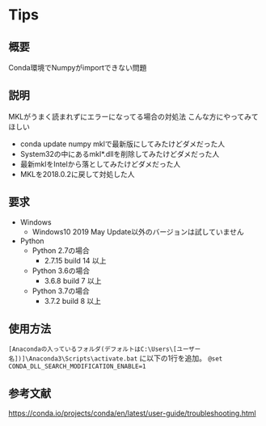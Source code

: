 Tips
===

## 概要
Conda環境でNumpyがimportできない問題

## 説明
MKLがうまく読まれずにエラーになってる場合の対処法
こんな方にやってみてほしい
- conda update numpy mklで最新版にしてみたけどダメだった人
- System32の中にあるmkl*.dllを削除してみたけどダメだった人
- 最新mklをIntelから落としてみたけどダメだった人
- MKLを2018.0.2に戻して対処した人

## 要求
- Windows
  - Windows10 2019 May Update以外のバージョンは試していません
- Python
  - Python 2.7の場合
    - 2.7.15 build 14 以上
  - Python 3.6の場合
    - 3.6.8 build 7 以上
  - Python 3.7の場合
    - 3.7.2 build 8 以上

## 使用方法
`[Anacondaの入っているフォルダ(デフォルトはC:\Users\[ユーザー名])]\Anaconda3\Scripts\activate.bat` に以下の1行を追加。
`@set CONDA_DLL_SEARCH_MODIFICATION_ENABLE=1`
## 参考文献
https://conda.io/projects/conda/en/latest/user-guide/troubleshooting.html
